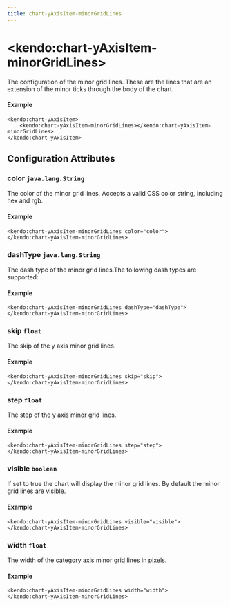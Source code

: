 ```yaml
---
title: chart-yAxisItem-minorGridLines
---
```


# \<kendo:chart-yAxisItem-minorGridLines\>

The configuration of the minor grid lines. These are the lines that are an extension of the minor ticks through the
body of the chart.

#### Example
    <kendo:chart-yAxisItem>
        <kendo:chart-yAxisItem-minorGridLines></kendo:chart-yAxisItem-minorGridLines>
    </kendo:chart-yAxisItem>

## Configuration Attributes

### color `java.lang.String`

The color of the minor grid lines. Accepts a valid CSS color string, including hex and rgb.

#### Example
    <kendo:chart-yAxisItem-minorGridLines color="color">
    </kendo:chart-yAxisItem-minorGridLines>

### dashType `java.lang.String`

The dash type of the minor grid lines.The following dash types are supported:

#### Example
    <kendo:chart-yAxisItem-minorGridLines dashType="dashType">
    </kendo:chart-yAxisItem-minorGridLines>

### skip `float`

The skip of the y axis minor grid lines.

#### Example
    <kendo:chart-yAxisItem-minorGridLines skip="skip">
    </kendo:chart-yAxisItem-minorGridLines>

### step `float`

The step of the y axis minor grid lines.

#### Example
    <kendo:chart-yAxisItem-minorGridLines step="step">
    </kendo:chart-yAxisItem-minorGridLines>

### visible `boolean`

If set to true the chart will display the minor grid lines. By default the minor grid lines are visible.

#### Example
    <kendo:chart-yAxisItem-minorGridLines visible="visible">
    </kendo:chart-yAxisItem-minorGridLines>

### width `float`

The width of the category axis minor grid lines in pixels.

#### Example
    <kendo:chart-yAxisItem-minorGridLines width="width">
    </kendo:chart-yAxisItem-minorGridLines>

